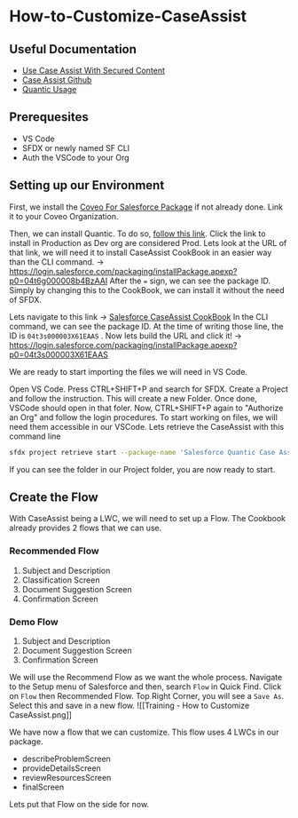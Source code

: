 # How-to-Customize-CaseAssist


## Useful Documentation
- [Use Case Assist With Secured Content](https://docs.coveo.com/en/na6a5281/service/use-case-assist-with-secured-content)
- [Case Assist Github](https://github.com/coveooss/sf-case-assist-cookbook)
- [Quantic Usage](https://docs.coveo.com/en/quantic/latest/usage/)

## Prerequesites
- VS Code
- SFDX or newly named SF CLI
- Auth the VSCode to your Org

## Setting up our Environment
First, we install the [Coveo For Salesforce Package](https://docs.coveo.com/en/1102/coveo-for-salesforce/install-the-coveo-for-salesforce-application) if not already done. Link it to your Coveo Organization.

Then, we can install Quantic.
To do so, [follow this link](https://docs.coveo.com/en/quantic/latest/usage/#install-quantic). Click the link to install in Production as Dev org are considered Prod. 
Lets look at the URL of that link, we will need it to install CaseAssist CookBook in an easier way than the CLI command. 
-> https://login.salesforce.com/packaging/installPackage.apexp?p0=04t6g000008b4BzAAI
After the `=` sign, we can see the package ID. Simply by changing this to the CookBook, we can install it without the need of SFDX.

Lets navigate to this link -> [Salesforce CaseAssist CookBook](https://github.com/coveooss/sf-case-assist-cookbook#3c-install-the-app-using-an-unlocked-package)
In the CLI command, we can see the package ID. At the time of writing those line, the ID is `04t3s000003X61EAAS` . 
Now lets build the URL and click it! -> 
https://login.salesforce.com/packaging/installPackage.apexp?p0=04t3s000003X61EAAS

We are ready to start importing the files we will need in VS Code.

Open VS Code.
Press CTRL+SHIFT+P and search for SFDX.
Create a Project and follow the instruction. This will create a new Folder. Once done, VSCode should open in that foler.
Now, CTRL+SHIFT+P again to "Authorize an Org" and follow the login procedures.
To start working on files, we will need them accessible in our VSCode.
Lets retrieve the CaseAssist with this command line
```sh
sfdx project retrieve start --package-name 'Salesforce Quantic Case Assist Cookbook'
```
If you can see the folder in our Project folder, you are now ready to start.

## Create the Flow
With CaseAssist being a LWC, we will need to set up a Flow. The Cookbook already provides 2 flows that we can use.
### Recommended Flow
1) Subject and Description
2) Classification Screen
3) Document Suggestion Screen
4) Confirmation Screen

### Demo Flow
1) Subject and Description
2) Document Suggestion Screen
3) Confirmation Screen

We will use the Recommend Flow as we want the whole process. Navigate to the Setup menu of Salesforce and then, search `Flow` in Quick Find. Click on `Flow` then Recommended Flow.
Top Right Corner, you will see a `Save As`. Select this and save in a new flow.
![[Training - How to Customize CaseAssist.png]]

We have now a flow that we can customize. This flow uses 4 LWCs in our package.
- describeProblemScreen
- provideDetailsScreen
- reviewResourcesScreen
- finalScreen

Lets put that Flow on the side for now.
